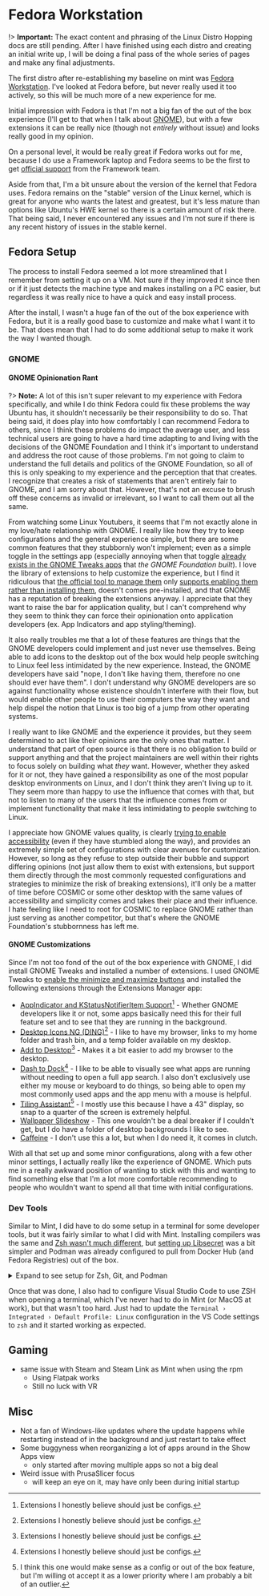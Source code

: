 # Fedora Workstation
!> **Important:** The exact content and phrasing of the Linux Distro Hopping docs are still pending. After I have finished using each distro and creating an initial write up, I will be doing a final pass of the whole series of pages and make any final adjustments.

The first distro after re-establishing my baseline on mint was [Fedora Workstation](https://fedoraproject.org/workstation/). I've looked at Fedora before, but never really used it too actively, so this will be much more of a new experience for me.

Initial impression with Fedora is that I'm not a big fan of the out of the box experience (I'll get to that when I talk about [GNOME](#gnome)), but with a few extensions it can be really nice (though not *entirely* without issue) and looks really good in my opinion.

On a personal level, it would be really great if Fedora works out for me, because I do use a Framework laptop and Fedora seems to be the first to get [official support](https://frame.work/linux) from the Framework team.

Aside from that, I'm a bit unsure about the version of the kernel that Fedora uses. Fedora remains on the "stable" version of the Linux kernel, which is great for anyone who wants the latest and greatest, but it's less mature than options like Ubuntu's HWE kernel so there is a certain amount of risk there. That being said, I never encountered any issues and I'm not sure if there is any recent history of issues in the stable kernel.

## Fedora Setup
The process to install Fedora seemed a lot more streamlined that I remember from setting it up on a VM. Not sure if they improved it since then or if it just detects the machine type and makes installing on a PC easier, but regardless it was really nice to have a quick and easy install process.

After the install, I wasn't a huge fan of the out of the box experience with Fedora, but it is a really good base to customize and make what I want it to be. That does mean that I had to do some additional setup to make it work the way I wanted though.

### GNOME
#### GNOME Opinionation Rant
?> **Note:** A lot of this isn't super relevant to my experience with Fedora specifically, and while I do think Fedora could fix these problems the way Ubuntu has, it shouldn't necessarily be their responsibility to do so. That being said, it does play into how comfortably I can recommend Fedora to others, since I think these problems do impact the average user, and less technical users are going to have a hard time adapting to and living with the decisions of the GNOME Foundation and I think it's important to understand and address the root cause of those problems. I'm not going to claim to understand the full details and politics of the GNOME Foundation, so all of this is only speaking to my experience and the perception that that creates. I recognize that creates a risk of statements that aren't entirely fair to GNOME, and I am sorry about that. However, that's not an excuse to brush off these concerns as invalid or irrelevant, so I want to call them out all the same.

From watching some Linux Youtubers, it seems that I'm not exactly alone in my love/hate relationship with GNOME. I really like how they try to keep configurations and the general experience simple, but there are some common features that they stubbornly won't implement; even as a simple toggle in the settings app (especially annoying when that toggle [already exists in the GNOME Tweaks apps][gnome-tweaks-min-max] that *the GNOME Foundation built*). I love the library of extensions to help customize the experience, but I find it ridiculous that [the official tool to manage them](https://flathub.org/apps/org.gnome.Extensions) only [supports enabling them rather than installing them](https://askubuntu.com/a/1532054), doesn't comes pre-installed, and that GNOME has a reputation of breaking the extensions anyway. I appreciate that they want to raise the bar for application quality, but I can't comprehend why they seem to think they can force their opinionation onto application developers (ex. App Indicators and app styling/theming).

It also really troubles me that a lot of these features are things that the GNOME developers could implement and just never use themselves. Being able to add icons to the desktop out of the box would help people switching to Linux feel less intimidated by the new experience. Instead, the GNOME developers have said "nope, I don't like having them, therefore no one should ever have them". I don't understand why GNOME developers are so against functionality whose existence shouldn't interfere with their flow, but would enable other people to use their computers the way they want and help dispel the notion that Linux is too big of a jump from other operating systems.

I really want to like GNOME and the experience it provides, but they seem determined to act like their opinions are the only ones that matter. I understand that part of open source is that there is no obligation to build or support anything and that the project maintainers are well within their rights to focus solely on building what *they* want. However, whether they asked for it or not, they have gained a responsibility as one of the most popular desktop environments on Linux, and I don't think they aren't living up to it. They seem more than happy to use the influence that comes with that, but not to listen to many of the users that the influence comes from or implement functionality that make it less intimidating to people switching to Linux.

I appreciate how GNOME values quality, is clearly [trying to enable accessibility](https://fireborn.mataroa.blog/blog/i-want-to-love-linux-it-doesnt-love-me-back-post-1-built-for-control-but-not-for-people/) (even if they have stumbled along the way), and provides an extremely simple set of configurations with clear avenues for customization. However, so long as they refuse to step outside their bubble and support differing opinions (not just allow them to exist with extensions, but support them directly through the most commonly requested configurations and strategies to minimize the risk of breaking extensions), it'll only be a matter of time before COSMIC or some other desktop with the same values of accessibility and simplicity comes and takes their place and their influence. I hate feeling like I need to root for COSMIC to replace GNOME rather than just serving as another competitor, but that's where the GNOME Foundation's stubbornness has left me.

#### GNOME Customizations
Since I'm not too fond of the out of the box experience with GNOME, I did install GNOME Tweaks and installed a number of extensions. I used GNOME Tweaks to [enable the minimize and maximize buttons][gnome-tweaks-min-max] and installed the following extensions through the Extensions Manager app:

* [AppIndicator and KStatusNotifierItem Support](https://extensions.gnome.org/extension/615/appindicator-support/)[^1] - Whether GNOME developers like it or not, some apps basically need this for their full feature set and to see that they are running in the background.
* [Desktop Icons NG (DING)](https://extensions.gnome.org/extension/2087/desktop-icons-ng-ding/)[^1] - I like to have my browser, links to my home folder and trash bin, and a temp folder available on my desktop.
* [Add to Desktop](https://extensions.gnome.org/extension/3240/add-to-desktop/)[^1] - Makes it a bit easier to add my browser to the desktop.
* [Dash to Dock](https://extensions.gnome.org/extension/307/dash-to-dock/)[^1] - I like to be able to visually see what apps are running without needing to open a full app search. I also don't exclusively use either my mouse or keyboard to do things, so being able to open my most commonly used apps and the app menu with a mouse is helpful.
* [Tiling Assistant](https://extensions.gnome.org/extension/3733/tiling-assistant/)[^2] - I mostly use this because I have a 43" display, so snap to a quarter of the screen is extremely helpful.
* [Wallpaper Slideshow](https://extensions.gnome.org/extension/6281/wallpaper-slideshow/) - This one wouldn't be a deal breaker if I couldn't get, but I do have a folder of desktop backgrounds I like to see.
* [Caffeine](https://extensions.gnome.org/extension/517/caffeine/) - I don't use this a lot, but when I do need it, it comes in clutch.

[^1]: Extensions I honestly believe should just be configs.
[^2]: I think this one would make sense as a config or out of the box feature, but I'm willing ot accept it as a lower priority where I am probably a bit of an outlier.

With all that set up and some minor configurations, along with a few other minor settings, I actually really like the experience of GNOME. Which puts me in a really awkward position of wanting to stick with this and wanting to find something else that I'm a lot more comfortable recommending to people who wouldn't want to spend all that time with initial configurations.

### Dev Tools
Similar to Mint, I did have to do some setup in a terminal for some developer tools, but it was fairly similar to what I did with Mint. Installing compilers was the same and [Zsh wasn't much different](https://fedoramagazine.org/set-zsh-fedora-system/), but [setting up Libsecret](https://discussion.fedoraproject.org/t/attention-git-credential-libsecret-for-storing-git-passwords-in-the-gnome-keyring-is-now-an-extra-package/18275) was a bit simpler and Podman was already configured to pull from Docker Hub (and Fedora Registries) out of the box.

<details>
    <summary>Expand to see setup for Zsh, Git, and Podman</summary>

```bash
# Install Zsh and set it as the default
sudo dnf install zsh
chsh -s $(which zsh)

# Install and configure Libsecret as Git's global credential manager
sudo dnf install git-credential-libsecret
git config --global credential.helper libsecret
```

</details>

Once that was done, I also had to configure Visual Studio Code to use ZSH when opening a terminal, which I've never had to do in Mint (or MacOS at work), but that wasn't too hard. Just had to update the `Terminal › Integrated › Default Profile: Linux` configuration in the VS Code settings to `zsh` and it started working as expected.

## Gaming
* same issue with Steam and Steam Link as Mint when using the rpm
  * Using Flatpak works
  * Still no luck with VR

## Misc
* Not a fan of Windows-like updates where the update happens while restarting instead of in the background and just restart to take effect
* Some buggyness when reorganizing a lot of apps around in the Show Apps view
  *  only started after moving multiple apps so not a big deal
* Weird issue with PrusaSlicer focus
  * will keep an eye on it, may have only been during initial startup

[gnome-tweaks-min-max]: https://itsfoss.com/gnome-minimize-button/